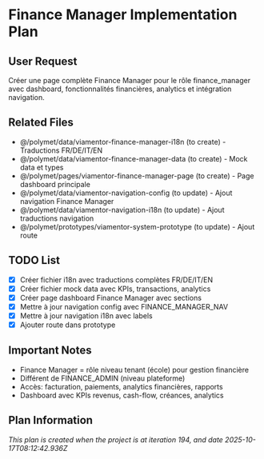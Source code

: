 # Finance Manager Implementation Plan

## User Request
Créer une page complète Finance Manager pour le rôle finance_manager avec dashboard, fonctionnalités financières, analytics et intégration navigation.

## Related Files
- @/polymet/data/viamentor-finance-manager-i18n (to create) - Traductions FR/DE/IT/EN
- @/polymet/data/viamentor-finance-manager-data (to create) - Mock data et types
- @/polymet/pages/viamentor-finance-manager-page (to create) - Page dashboard principale
- @/polymet/data/viamentor-navigation-config (to update) - Ajout navigation Finance Manager
- @/polymet/data/viamentor-navigation-i18n (to update) - Ajout traductions navigation
- @/polymet/prototypes/viamentor-system-prototype (to update) - Ajout route

## TODO List
- [x] Créer fichier i18n avec traductions complètes FR/DE/IT/EN
- [x] Créer fichier mock data avec KPIs, transactions, analytics
- [x] Créer page dashboard Finance Manager avec sections
- [x] Mettre à jour navigation config avec FINANCE_MANAGER_NAV
- [x] Mettre à jour navigation i18n avec labels
- [x] Ajouter route dans prototype

## Important Notes
- Finance Manager = rôle niveau tenant (école) pour gestion financière
- Différent de FINANCE_ADMIN (niveau plateforme)
- Accès: facturation, paiements, analytics financières, rapports
- Dashboard avec KPIs revenus, cash-flow, créances, analytics

  
## Plan Information
*This plan is created when the project is at iteration 194, and date 2025-10-17T08:12:42.936Z*
